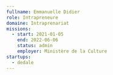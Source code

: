 ```yaml
---
fullname: Emmanuelle Didier
role: Intrapreneure
domaine: Intraprenariat
missions:
  - start: 2021-01-05
    end: 2022-06-06
    status: admin
    employer: Ministère de la Culture
startups:
  - dedale
---
```


